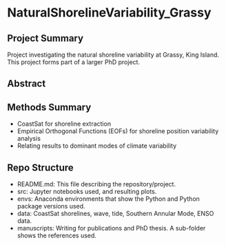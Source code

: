 # NaturalShorelineVariability_Grassy

## Project Summary

Project investigating the natural shoreline variability at Grassy, King Island. This project forms part of a larger PhD project.

## Abstract


## Methods Summary

- CoastSat for shoreline extraction
- Empirical Orthogonal Functions (EOFs) for shoreline position variability analysis
- Relating results to dominant modes of climate variability

## Repo Structure

- README.md: This file describing the repository/project.
- src: Jupyter notebooks used, and resulting plots.
- envs: Anaconda environments that show the Python and Python package versions used.
- data: CoastSat shorelines, wave, tide, Southern Annular Mode, ENSO data.
- manuscripts: Writing for publications and PhD thesis. A sub-folder shows the references used.
